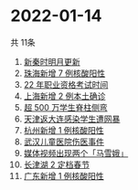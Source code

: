 # 2022-01-14
  共 11条

  <!-- BEGIN -->
  <!-- 最后更新时间:Fri Jan 14 2022 14:10:54 GMT+0000 (Coordinated Universal Time) -->
  1. [新秦时明月更新](https://www.zhihu.com/search?q=新秦时明月)
1. [珠海新增 7 例核酸阳性](https://www.zhihu.com/search?q=珠海疫情)
1. [22 年职业资格考试时间](https://www.zhihu.com/search?q=职业资格考试时间)
1. [上海新增 2 例本土确诊](https://www.zhihu.com/search?q=上海疫情)
1. [超 500 万学生脊柱侧弯](https://www.zhihu.com/search?q=脊柱侧弯)
1. [天津返大连感染学生遭网暴](https://www.zhihu.com/search?q=感染学生被网暴)
1. [杭州新增 1 例核酸阳性](https://www.zhihu.com/search?q=杭州疫情)
1. [武汉儿童医院伤医事件](https://www.zhihu.com/search?q=武汉儿童医院)
1. [媒体视频出现两个「马雪娥」](https://www.zhihu.com/search?q=马雪娥)
1. [长津湖 2 定档春节](https://www.zhihu.com/search?q=水门桥)
1. [广东新增 1 例核酸阳性](https://www.zhihu.com/search?q=广东疫情)
  <!-- END -->
  